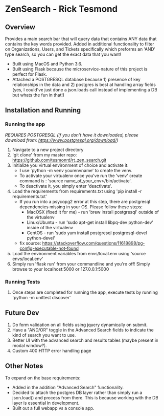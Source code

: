 # ZenSearch - Rick Tesmond

## Overview
Provides a main search bar that will query data that contains ANY data that contains the key words provided. Added in additional functionality to filter on Organizations, Users, and Tickets specifically which preforms an 'AND' type search, so you can get the exact data that you want!

* Built using MacOS and Python 3.6.
* Built using Flask because the microservice-nature of this project is perfect for Flask.
* Attached a POSTGRESQL database because 1) presence of key relationships in the data and 2) postgres is best at handling array fields (yes, I could've just done a json.loads call instead of implementing a DB but whats the fun in that!)

## Installation and Running
### Running the app
*REQUIRES POSTGRESQL (if you don't have it downloaded, please download from: https://www.postgresql.org/download/)*

1. Navigate to a new project directory
2. 'git clone' from my master repo: https://github.com/tesmonrd/rt_zen_search.git
3. Initialize you virtual environment of choice and activate it.
   * I use 'python -m venv yourenvname' to create the venv.
   * To activate your virtualenv once you've run the 'venv' create command is : 'source name_of_your_env>/bin/activate'.
   * To deactivate it, you simply enter 'deactivate'.
4. Load the requirements from requirements.txt using 'pip install -r requirements.txt'
   * If you run into a psycopg2 error at this step, there are postgresql dependencies missing in your OS. Please follow these steps:
      * MacOSX (fixed it for me) - run 'brew install postgresql' outside of the virtualenv
      * Linux/Ubuntu - run 'sudo apt-get install libpq-dev python-dev' inside of the virtualenv
      * CentOS - run 'sudo yum install postgresql postgresql-devel python-devel'
   * fix source: https://stackoverflow.com/questions/11618898/pg-config-executable-not-found
5. Load the environment variables from envs/local.env using 'source envs/local.env'
6. Simply run 'flask run' from your commandline and you're off! Simply browse to your localhost:5000 or 127.0.0.1:5000

### Running Tests
1. Once steps are completed for running the app, execute tests by running 'python -m unittest discover'

## Future Dev
1. Do form validation on all fields using jquery dynamically on submit.
2. Have a "AND/OR" toggle in the Advanced Search fields to indicate the kind of search you want to use.
3. Better UI with the advanced search and results tables (maybe present in modal window?).
4. Custom 400 HTTP error handling page


## Other Notes
To expand on the base requirements: 
* Added in the addition "Advanced Search" functionality.
* Decided to attach the postgres DB layer rather than simply run a json.load() and process from there. This is because working with the DB layer is essential in development.
* Built out a full webapp vs a console app.
